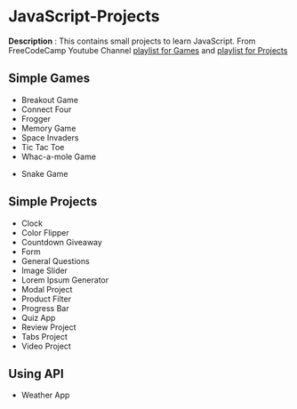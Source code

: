 # JavaScript-Projects
**Description** : This contains small projects to learn JavaScript. From FreeCodeCamp Youtube Channel [playlist for Games](https://youtu.be/ec8vSKJuZTk) and [playlist for Projects](Link)

## Simple Games
- Breakout Game
- Connect Four 
- Frogger
- Memory Game
- Space Invaders
- Tic Tac Toe
- Whac-a-mole Game
<!-- This need to be removed -->
- Snake Game 


## Simple Projects
- Clock
- Color Flipper
- Countdown Giveaway
- Form
- General Questions
- Image Slider
- Lorem Ipsum Generator
- Modal Project
- Product Filter
- Progress Bar
- Quiz App
- Review Project
- Tabs Project
- Video Project

## Using API
- Weather App